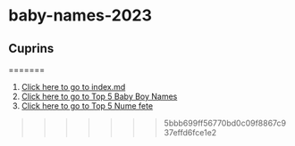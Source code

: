 # baby-names-2023
## Cuprins
=======
1. [Click here to go to index.md](/index.md)
2. [Click here to go to Top 5 Baby Boy Names](/Top5NumeBăieți.md)
3. [Click here to go to Top 5 Nume fete](/Top5NumeFete.md)
>>>>>>> 5bbb699ff56770bd0c09f8867c937effd6fce1e2
